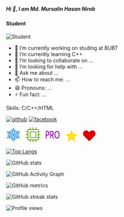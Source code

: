 ##### Hi 👋, I am Md. Mursalin Hasan Nirob
#### Student
![Student](https://scontent.fdac31-1.fna.fbcdn.net/v/t39.30808-6/273486981_1356611368133050_4331481342345575_n.jpg?_nc_cat=104&ccb=1-7&_nc_sid=174925&_nc_eui2=AeENoxezHeCm4idnNezIdVOqrCmeLqbrlJysKZ4upuuUnHFlGS7go2jydXkYXraafg5AGAp5fSTnQ5pi8GmKs4bu&_nc_ohc=AkubaLFUyUcAX9FMhSZ&tn=Qm6WDWrannctKQil&_nc_ht=scontent.fdac31-1.fna&oh=00_AT_RsP9MODBv28hwk0y48dd-ZhogZ61AdhcwATqxJeiDjA&oe=62DC4FFC)

- 🔭 I’m currently working on studing at BUBT
- 🌱 I’m currently learning C++
- 👯 I’m looking to collaborate on ...
- 🤔 I’m looking for help with ...
- 💬 Ask me about ...
- 📫 How to reach me: ...
- 😄 Pronouns: ...
- ⚡ Fun fact: ...

Skills: C/C++/HTML

[<img src='https://cdn.jsdelivr.net/npm/simple-icons@3.0.1/icons/github.svg' alt='github' height='40'>](https://github.com/https://github.com/mursalin49)  [<img src='https://cdn.jsdelivr.net/npm/simple-icons@3.0.1/icons/facebook.svg' alt='facebook' height='40'>](https://www.facebook.com/https://www.facebook.com/md.mursalin.hasan.nirob2/friends)  

<a href='https://archiveprogram.github.com/'><img src='https://raw.githubusercontent.com/acervenky/animated-github-badges/master/assets/acbadge.gif' width='40' height='40'></a> <a href='https://docs.github.com/en/developers'><img src='https://raw.githubusercontent.com/acervenky/animated-github-badges/master/assets/devbadge.gif' width='40' height='40'></a> <a href='https://github.com/pricing'><img src='https://raw.githubusercontent.com/acervenky/animated-github-badges/master/assets/pro.gif' width='40' height='40'></a> <a href='https://stars.github.com/'><img src='https://raw.githubusercontent.com/acervenky/animated-github-badges/master/assets/starbadge.gif' width='35' height='35'></a> <a href='https://docs.github.com/en/github/supporting-the-open-source-community-with-github-sponsors'><img src='https://raw.githubusercontent.com/acervenky/animated-github-badges/master/assets/sponsorbadge.gif' width='35' height='35'></a> 

[![Top Langs](https://github-readme-stats.vercel.app/api/top-langs/?username=https://github.com/mursalin49)](https://github.com/anuraghazra/github-readme-stats)

![GitHub stats](https://github-readme-stats.vercel.app/api?username=https://github.com/mursalin49&show_icons=true)  

![GitHub Activity Graph](https://activity-graph.herokuapp.com/graph?username=https://github.com/mursalin49)  

![GitHub metrics](https://metrics.lecoq.io/https://github.com/mursalin49)  

![GitHub streak stats](https://github-readme-streak-stats.herokuapp.com/?user=https://github.com/mursalin49)  

![Profile views](https://gpvc.arturio.dev/https://github.com/mursalin49)  
